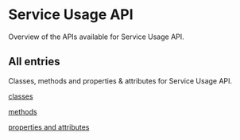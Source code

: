 [
This is a templated file. Adding content to this file may result in it being
reverted. Instead, if you want to place additional content, create an
"overview_content.md" file in `docs/` directory. The Sphinx tool will
pick up on the content and merge the content.
]: #

# Service Usage API

Overview of the APIs available for Service Usage API.

## All entries

Classes, methods and properties & attributes for
Service Usage API.

[classes](https://cloud.google.com/python/docs/reference/serviceusage/latest/summary_class.html)

[methods](https://cloud.google.com/python/docs/reference/serviceusage/latest/summary_method.html)

[properties and
attributes](https://cloud.google.com/python/docs/reference/serviceusage/latest/summary_property.html)
